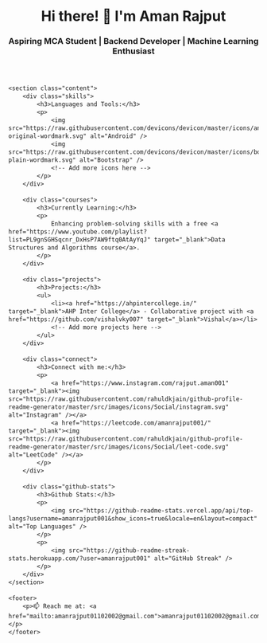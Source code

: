 <!DOCTYPE html>
<html lang="en">

<head>
    <meta charset="UTF-8">
    <meta name="viewport" content="width=device-width, initial-scale=1.0">
    <title>Aman Rajput - Portfolio</title>
    <link rel="stylesheet" href="styles.css">
</head>

<body>
    <header>
        <h1>Hi there! 👋 I'm Aman Rajput</h1>
        <h3>Aspiring MCA Student | Backend Developer | Machine Learning Enthusiast</h3>
    </header>

    <section class="content">
        <div class="skills">
            <h3>Languages and Tools:</h3>
            <p> 
                <img src="https://raw.githubusercontent.com/devicons/devicon/master/icons/android/android-original-wordmark.svg" alt="Android" />
                <img src="https://raw.githubusercontent.com/devicons/devicon/master/icons/bootstrap/bootstrap-plain-wordmark.svg" alt="Bootstrap" />
                <!-- Add more icons here -->
            </p>
        </div>

        <div class="courses">
            <h3>Currently Learning:</h3>
            <p>
                Enhancing problem-solving skills with a free <a href="https://www.youtube.com/playlist?list=PL9gnSGHSqcnr_DxHsP7AW9ftq0AtAyYqJ" target="_blank">Data Structures and Algorithms course</a>.
            </p>
        </div>

        <div class="projects">
            <h3>Projects:</h3>
            <ul>
                <li><a href="https://ahpintercollege.in/" target="_blank">AHP Inter College</a> - Collaborative project with <a href="https://github.com/vishalvky007" target="_blank">Vishal</a></li>
                <!-- Add more projects here -->
            </ul>
        </div>

        <div class="connect">
            <h3>Connect with me:</h3>
            <p>
                <a href="https://www.instagram.com/rajput.aman001" target="_blank"><img src="https://raw.githubusercontent.com/rahuldkjain/github-profile-readme-generator/master/src/images/icons/Social/instagram.svg" alt="Instagram" /></a>
                <a href="https://leetcode.com/amanrajput001/" target="_blank"><img src="https://raw.githubusercontent.com/rahuldkjain/github-profile-readme-generator/master/src/images/icons/Social/leet-code.svg" alt="LeetCode" /></a>
            </p>
        </div>

        <div class="github-stats">
            <h3>Github Stats:</h3>
            <p>
                <img src="https://github-readme-stats.vercel.app/api/top-langs?username=amanrajput001&show_icons=true&locale=en&layout=compact" alt="Top Languages" />
            </p>
            <p>
                <img src="https://github-readme-streak-stats.herokuapp.com/?user=amanrajput001" alt="GitHub Streak" />
            </p>
        </div>
    </section>

    <footer>
        <p>📫 Reach me at: <a href="mailto:amanrajput01102002@gmail.com">amanrajput01102002@gmail.com</a></p>
    </footer>
</body>

</html>
